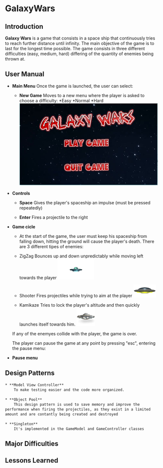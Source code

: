 # GalaxyWars

## Introduction

**Galaxy Wars** is a game that consists in a space ship that continuously tries to reach further distance until infinity. The main objective of the game is to last for the longest time possible. 
The game consists in three different difficulties (easy, medium, hard) differing of the quantity of enemies being thrown at.

## User Manual

* **Main Menu**
Once the game is launched, the user can select:
	* **New Game**
	Moves to a new menu where the player is asked to choose a difficulty:
		*Easy
		*Normal
		*Hard
![alt text](imgs/menu.JPG)
	
* **Controls**
	* **Space**
	Gives the player's spaceship an impulse (must be pressed repeatedly)

	* **Enter**
	Fires a projectile to the right


* **Game cicle**
	- At the start of the game, the user must keep his spaceship from falling down, hitting the ground will cause the player's death.
	There are 3 different tipes of enemies:
	* ZigZag
	Bounces up and down unpredictably while moving left towards the player
	![alt text](https://github.com/francismaria/GalaxyWars/blob/master/android/assets/zigzag.png)

	* Shooter
	Fires projectiles while trying to aim at the player
	![alt text](https://github.com/francismaria/GalaxyWars/blob/master/android/assets/shooter.png)

	* Kamikaze
	Tries to lock the player's altitude and then quickly launches itself towards him.
	![alt text](https://github.com/francismaria/GalaxyWars/blob/master/android/assets/kamikaze.png)
	

	If any of the enemyes collide with the player, the game is over. 
	
	The player can pause the game at any point by pressing "esc", entering the pause menu:
	
* **Pause menu**



## Design Patterns

	* **Model View Controller**
		To make testing easier and the code more organized.

	* **Object Pool**
		This design pattern is used to save memory and improve the performance when firing the projectiles, as they exist in a limited amount and are contantly being created and destroyed

	* **Singleton**
		It's implemented in the GameModel and GameController classes


## Major Difficulties

## Lessons Learned


